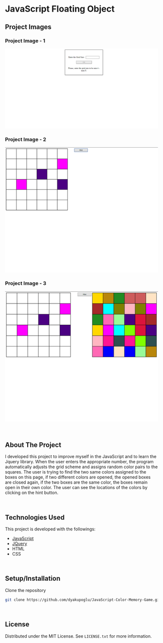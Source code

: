 <!-- BODY -->
# JavaScript Floating Object

<!-- PROJECT IMAGES -->
## Project Images

### Project Image - 1
![js_color_memory_game_1](./Project_Images/js_color_memory_game_1.PNG)

### Project Image - 2
![js_color_memory_game_2](./Project_Images/js_color_memory_game_2.png)

### Project Image - 3
![js_color_memory_game_3](./Project_Images/js_color_memory_game_3.PNG)

<br/>

<!-- ABOUT THE PROJECT -->
## About The Project
I developed this project to improve myself in the JavaScript and to learn the Jquery library. When the user enters the appropriate number, the program automatically adjusts the grid scheme and assigns random color pairs to the squares. The user is trying to find the two same colors assigned to the boxes on this page, if two different colors are opened, the opened boxes are closed again, if the two boxes are the same color, the boxes remain open in their own color. The user can see the locations of the colors by clicking on the hint button.

<br/>

<!-- Technologies Used -->
## Technologies Used

This project is developed with the followings:

* [JavaScript](https://www.javascript.com)
* [JQuery](https://jquery.com)
* HTML
* CSS

<br/>

<!-- Setup/Installation -->
## Setup/Installation
 Clone the repository 
   ```sh
   git clone https://github.com/dyakupoglu/JavaScript-Color-Memory-Game.git
   ```

<br/>

<!-- LICENSE -->
## License

Distributed under the MIT License. See `LICENSE.txt` for more information.
